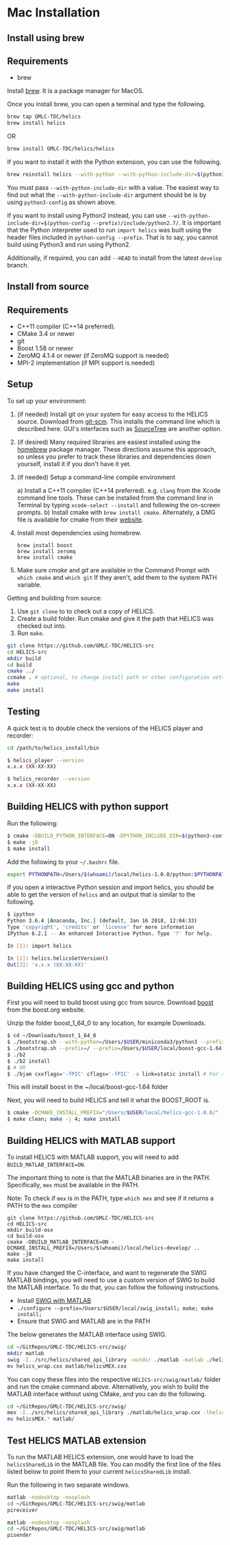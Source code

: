 Mac Installation
================

Install using brew
------------------

Requirements
------------

-   brew

Install [brew](https://brew.sh/). It is a package manager for MacOS.

Once you install brew, you can open a terminal and type the following.

```bash
brew tap GMLC-TDC/helics
brew install helics
```

OR

```bash
brew install GMLC-TDC/helics/helics
```

If you want to install it with the Python extension, you can use the
following.

```bash
brew reinstall helics --with-python --with-python-include-dir=$(python3-config --prefix)/include/python3.6m/
```

You must pass `--with-python-include-dir` with a value. The easiest way
to find out what the `--with-python-include-dir` argument should be is
by using `python3-config` as shown above.

If you want to install using Python2 instead, you can use
`--with-python-include-dir=$(python-config --prefix)/include/python2.7/`.
It is important that the Python interpreter used to run `import helics`
was built using the header files included in `python-config --prefix`.
That is to say, you cannot build using Python3 and run using Python2.

Additionally, if required, you can add `--HEAD` to install from the
latest `develop` branch.

Install from source
-------------------

Requirements
------------

- C++11 compiler (C++14 preferred).
- CMake 3.4 or newer
- git
- Boost 1.58 or newer
- ZeroMQ 4.1.4 or newer (if ZeroMQ support is needed)
- MPI-2 implementation (if MPI support is
  needed)

Setup
-----

To set up your environment:

1. (if needed) Install git on your system for easy access to the
   HELICS source. Download from
   [git-scm](https://git-scm.com/downloads). This installs the
   command line which is described here. GUI's interfaces such as
   [SourceTree](https://www.sourcetreeapp.com/) are another option.
2. (if desired) Many required libraries are easiest installed using
   the [homebrew](https://brew.sh/) package manager. These directions
   assume this approach, so unless you prefer to track these
   libraries and dependencies down yourself, install it if you don't
   have it yet.
3. (if needed) Setup a command-line compile environment

   a) Install a C++11 compiler (C++14 preferred). e.g. `clang`
      from the Xcode command line tools. These can be installed
      from the command line in Terminal by typing
      `xcode-select --install` and following the on-screen
      prompts.
   b) Install cmake with `brew install cmake`. Alternately, a DMG
      file is available for cmake from their
      [website](https://cmake.org/download/).

4. Install most dependencies using homebrew.

   ``` {.sourceCode .bash}
   brew install boost
   brew install zeromq
   brew install cmake
   ```

5. Make sure *cmake* and *git* are available in the Command Prompt
   with `which cmake` and `which git` If they aren't, add them to the
   system PATH variable.

Getting and building from source:

1. Use `git clone` to to check out a copy of HELICS.
2. Create a build folder. Run cmake and give it the path that HELICS
   was checked out into.
3. Run `make`.

```bash
git clone https://github.com/GMLC-TDC/HELICS-src
cd HELICS-src
mkdir build
cd build
cmake ../
ccmake . # optional, to change install path or other configuration settings
make
make install
```

Testing
-------

A quick test is to double check the versions of the HELICS player and
recorder:

```bash
cd /path/to/helics_install/bin

$ helics_player --version
x.x.x (XX-XX-XX)

$ helics_recorder --version
x.x.x (XX-XX-XX)
```

Building HELICS with python support
-----------------------------------


Run the following:

```bash
$ cmake -DBUILD_PYTHON_INTERFACE=ON -DPYTHON_INCLUDE_DIR=$(python3-config --prefix)/include/python3.6m/ -DPYTHON_LIBRARY=$(python3-config --prefix)/lib/python3.6m/libpython3.6m.dylib -DCMAKE_INSTALL_PREFIX=/Users/$(whoami)/local/helics-1.0.0/ ..
$ make -j8
$ make install
```

Add the following to your `~/.bashrc` file.

```bash
export PYTHONPATH=/Users/$(whoami)/local/helics-1.0.0/python:$PYTHONPATH
```

If you open a interactive Python session and import helics, you should be able to get the version of `helics` and an output that is similar to the following.

```bash
$ ipython
Python 3.6.4 |Anaconda, Inc.| (default, Jan 16 2018, 12:04:33)
Type 'copyright', 'credits' or 'license' for more information
IPython 6.2.1 -- An enhanced Interactive Python. Type '?' for help.

In [1]: import helics

In [2]: helics.helicsGetVersion()
Out[2]: 'x.x.x (XX-XX-XX)'

```

Building HELICS using gcc and python
------------------------------------

First you will need to build boost using gcc from source. Download
[boost](http://www.boost.org/users/history/version_1_64_0.html) from the
boost.org website.

Unzip the folder boost\_1\_64\_0 to any location, for example Downloads.

```bash
$ cd ~/Downloads/boost_1_64_0
$ ./bootstrap.sh --with-python=/Users/$USER/miniconda3/python3 --prefix=/usr/local/Cellar/gcc/7.2.0_1/bin/gcc-7
$ ./bootstrap.sh --prefix=/ --prefix=/Users/$USER/local/boost-gcc-1.64
$ ./b2
$ ./b2 install
$ # OR
$ ./bjam cxxflags='-fPIC' cflags='-fPIC' -a link=static install # For static linking
```

This will install boost in the \~/local/boost-gcc-1.64 folder

Next, you will need to build HELICS and tell it what the BOOST\_ROOT is.

```bash
$ cmake -DCMAKE_INSTALL_PREFIX="/Users/$USER/local/helics-gcc-1.0.0/" -DBOOST_ROOT="/Users/$USER/local/boost-gcc-1.64" -DBUILD_PYTHON_INTERFACE=ON -DPYTHON_LIBRARY=$(python3-config --prefix)/lib/libpython3.6m.dylib -DPYTHON_INCLUDE_DIR=$(python3-config --prefix)/include/python3.6m -DCMAKE_C_COMPILER=/usr/local/Cellar/gcc/7.2.0_1/bin/gcc-7 -DCMAKE_CXX_COMPILER=/usr/local/Cellar/gcc/7.2.0_1/bin/g++-7 ../
$ make clean; make -j 4; make install
```


Building HELICS with MATLAB support
-----------------------------------

To install HELICS with MATLAB support, you will need to add `BUILD_MATLAB_INTERFACE=ON`.

The important thing to note is that the MATLAB binaries are in the PATH.
Specifically, `mex` must be available in the PATH.

<div class="admonition note">

Note: To check if `mex` is in the PATH, type `which mex` and see if it returns a PATH to the `mex` compiler

</div>

```
git clone https://github.com/GMLC-TDC/HELICS-src
cd HELICS-src
mkdir build-osx
cd build-osx
cmake -DBUILD_MATLAB_INTERFACE=ON -DCMAKE_INSTALL_PREFIX=/Users/$(whoami)/local/helics-develop/ ..
make -j8
make install
```

If you have changed the C-interface, and want to regenerate the SWIG MATLAB bindings, you will need to use a custom version of SWIG to build the MATLAB interface.
To do that, you can follow the following instructions.

- Install [SWIG with MATLAB](https://github.com/jaeandersson/swig/)
- `./configure --prefix=/Users/$USER/local/swig_install; make; make install;`
- Ensure that SWIG and MATLAB are in the PATH

The below generates the MATLAB interface using SWIG.

```bash
cd ~/GitRepos/GMLC-TDC/HELICS-src/swig/
mkdir matlab
swig -I../src/helics/shared_api_library -outdir ./matlab -matlab ./helics.i
mv helics_wrap.cxx matlab/helicsMEX.cxx
```

You can copy these files into the respective `HELICS-src/swig/matlab/` folder and run the cmake command above.
Alternatively, you wish to build the MATLAB interface without using CMake, and you can do the following.

```bash
cd ~/GitRepos/GMLC-TDC/HELICS-src/swig/
mex -I../src/helics/shared_api_library ./matlab/helics_wrap.cxx -lhelicsSharedLib -L/path/to/helics_install/lib/helics/
mv helicsMEX.* matlab/
```

## Test HELICS MATLAB extension

To run the MATLAB HELICS extension, one would have to load the `helicsSharedLib` in the MATLAB file.
You can modify the first line of the files listed below to point them to your current `helicsSharedLib` install.

Run the following in two separate windows.

```bash
matlab -nodesktop -nosplash
cd ~/GitRepos/GMLC-TDC/HELICS-src/swig/matlab
pireceiver
```

```bash
matlab -nodesktop -nosplash
cd ~/GitRepos/GMLC-TDC/HELICS-src/swig/matlab
pisender
```
